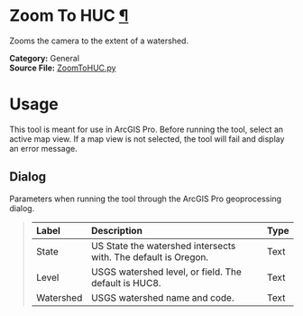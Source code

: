 # Zoom To HUC [¶](../README.md)

Zooms the camera to the extent of a watershed.

**Category:** General<br>
**Source File:** [ZoomToHUC.py](../tools/project/ZoomToHUC.py)

# Usage

This tool is meant for use in ArcGIS Pro. Before running the tool, select an active map view. If a map view is not selected, the tool will fail and display an error message.

## Dialog

Parameters when running the tool through the ArcGIS Pro geoprocessing dialog.

>| Label | Description | Type |
>| :--- | :--- | :--- |
>| State | US State the watershed intersects with. The default is Oregon. | Text |
>| Level | USGS watershed level, or field. The default is HUC8. | Text |
>| Watershed | USGS watershed name and code. | Text |